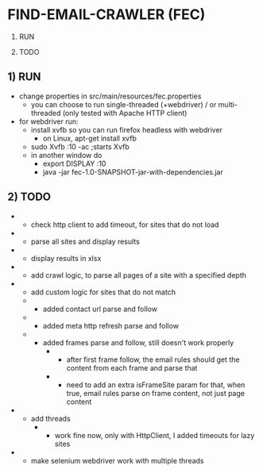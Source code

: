 FIND-EMAIL-CRAWLER (FEC)
========================

1) RUN

2) TODO

## 1) RUN ##
* change properties in src/main/resources/fec.properties
	* you can choose to run single-threaded (+webdriver) / or multi-threaded (only tested with Apache HTTP client)
* for webdriver run:
	*  install xvfb so you can run firefox headless with webdriver
		* on Linux, apt-get install xvfb
	* sudo Xvfb :10 -ac ;starts Xvfb
	* in another window do 
		* export DISPLAY :10
		* java -jar fec-1.0-SNAPSHOT-jar-with-dependencies.jar

## 2) TODO ##

* + check http client to add timeout, for sites that do not load
* + parse all sites and display results
* +  display results in xlsx
* + add crawl logic, to parse all pages of a site with a specified depth
* +  add custom logic for sites that do not match
	* + added contact url parse and follow
	* + added meta http refresh parse and follow
	* + added frames parse and follow, still doesn't work properly
		* - after first frame follow, the email rules should get the content from each frame and parse that
		* - need to add an extra isFrameSite param for that, when true, email rules parse on frame content, not just page content
* + add threads
	* + work fine now, only with HttpClient, I added timeouts for lazy sites
* - make selenium webdriver work with multiple threads

